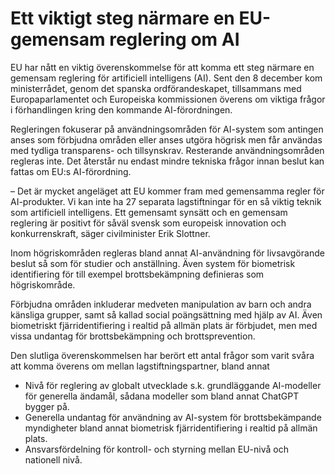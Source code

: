 # Ett viktigt steg närmare en EU-gemensam reglering om AI

EU har nått en viktig överenskommelse för att komma ett steg närmare en gemensam reglering för artificiell intelligens (AI). Sent den 8 december kom ministerrådet, genom det spanska ordförandeskapet, tillsammans med Europaparlamentet och Europeiska kommissionen överens om viktiga frågor i förhandlingen kring den kommande AI-förordningen.

Regleringen fokuserar på användningsområden för AI-system som antingen anses som förbjudna områden eller anses utgöra högrisk men får användas med tydliga transparens- och tillsynskrav. Resterande användningsområden regleras inte. Det återstår nu endast mindre tekniska frågor innan beslut kan fattas om EU:s AI-förordning.

– Det är mycket angeläget att EU kommer fram med gemensamma regler för AI-produkter. Vi kan inte ha 27 separata lagstiftningar för en så viktig teknik som artificiell intelligens. Ett gemensamt synsätt och en gemensam reglering är positivt för såväl svensk som europeisk innovation och konkurrenskraft, säger civilminister Erik Slottner.

Inom högriskområden regleras bland annat AI-användning för livsavgörande beslut så som för studier och anställning. Även system för biometrisk identifiering för till exempel brottsbekämpning definieras som högriskområde.

Förbjudna områden inkluderar medveten manipulation av barn och andra känsliga grupper, samt så kallad social poängsättning med hjälp av AI. Även biometriskt fjärridentifiering i realtid på allmän plats är förbjudet, men med vissa undantag för brottsbekämpning och brottsprevention.

Den slutliga överenskommelsen har berört ett antal frågor som varit svåra att komma överens om mellan lagstiftningspartner, bland annat

* Nivå för reglering av globalt utvecklade s.k. grundläggande AI-modeller för generella ändamål, sådana modeller som bland annat ChatGPT bygger på.
* Generella undantag för användning av AI-system för brottsbekämpande myndigheter bland annat biometrisk fjärridentifiering i realtid på allmän plats.
* Ansvarsfördelning för kontroll- och styrning mellan EU-nivå och nationell nivå.
